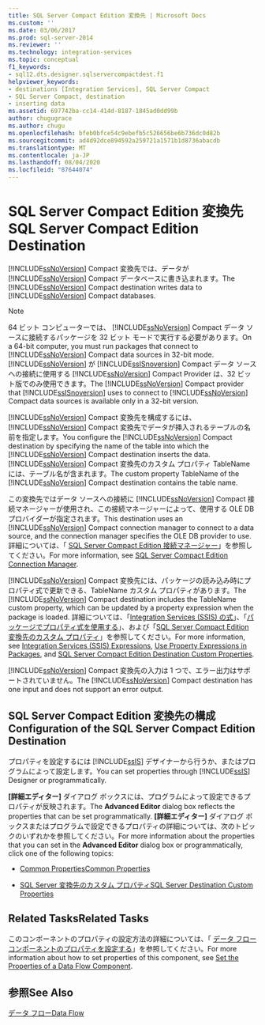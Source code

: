 ```yaml
---
title: SQL Server Compact Edition 変換先 | Microsoft Docs
ms.custom: ''
ms.date: 03/06/2017
ms.prod: sql-server-2014
ms.reviewer: ''
ms.technology: integration-services
ms.topic: conceptual
f1_keywords:
- sql12.dts.designer.sqlservercompactdest.f1
helpviewer_keywords:
- destinations [Integration Services], SQL Server Compact
- SQL Server Compact, destination
- inserting data
ms.assetid: 697742ba-cc14-414d-8187-1845ad0dd99b
author: chugugrace
ms.author: chugu
ms.openlocfilehash: bfeb0bfce54c9ebefb5c526656be6b736dc0d82b
ms.sourcegitcommit: ad4d92dce894592a259721a1571b1d8736abacdb
ms.translationtype: MT
ms.contentlocale: ja-JP
ms.lasthandoff: 08/04/2020
ms.locfileid: "87644074"
---
```

# <a name="sql-server-compact-edition-destination"></a><span data-ttu-id="65682-102">SQL Server Compact Edition 変換先</span><span class="sxs-lookup"><span data-stu-id="65682-102">SQL Server Compact Edition Destination</span></span>
  <span data-ttu-id="65682-103">[!INCLUDE[ssNoVersion](../../includes/ssnoversion-md.md)] Compact 変換先では、データが [!INCLUDE[ssNoVersion](../../includes/ssnoversion-md.md)] Compact データベースに書き込まれます。</span><span class="sxs-lookup"><span data-stu-id="65682-103">The [!INCLUDE[ssNoVersion](../../includes/ssnoversion-md.md)] Compact destination writes data to [!INCLUDE[ssNoVersion](../../includes/ssnoversion-md.md)] Compact databases.</span></span>  
  
> [!NOTE]  
>  <span data-ttu-id="65682-104">64 ビット コンピューターでは、 [!INCLUDE[ssNoVersion](../../includes/ssnoversion-md.md)] Compact データ ソースに接続するパッケージを 32 ビット モードで実行する必要があります。</span><span class="sxs-lookup"><span data-stu-id="65682-104">On a 64-bit computer, you must run packages that connect to [!INCLUDE[ssNoVersion](../../includes/ssnoversion-md.md)] Compact data sources in 32-bit mode.</span></span> <span data-ttu-id="65682-105">[!INCLUDE[ssNoVersion](../../includes/ssnoversion-md.md)] が [!INCLUDE[ssISnoversion](../../includes/ssisnoversion-md.md)] Compact データ ソースへの接続に使用する [!INCLUDE[ssNoVersion](../../includes/ssnoversion-md.md)] Compact Provider は、32 ビット版でのみ使用できます。</span><span class="sxs-lookup"><span data-stu-id="65682-105">The [!INCLUDE[ssNoVersion](../../includes/ssnoversion-md.md)] Compact provider that [!INCLUDE[ssISnoversion](../../includes/ssisnoversion-md.md)] uses to connect to [!INCLUDE[ssNoVersion](../../includes/ssnoversion-md.md)] Compact data sources is available only in a 32-bit version.</span></span>  
  
 <span data-ttu-id="65682-106">[!INCLUDE[ssNoVersion](../../includes/ssnoversion-md.md)] Compact 変換先を構成するには、 [!INCLUDE[ssNoVersion](../../includes/ssnoversion-md.md)] Compact 変換先でデータが挿入されるテーブルの名前を指定します。</span><span class="sxs-lookup"><span data-stu-id="65682-106">You configure the [!INCLUDE[ssNoVersion](../../includes/ssnoversion-md.md)] Compact destination by specifying the name of the table into which the [!INCLUDE[ssNoVersion](../../includes/ssnoversion-md.md)] Compact destination inserts the data.</span></span> <span data-ttu-id="65682-107">[!INCLUDE[ssNoVersion](../../includes/ssnoversion-md.md)] Compact 変換先のカスタム プロパティ TableName には、テーブル名が含まれます。</span><span class="sxs-lookup"><span data-stu-id="65682-107">The custom property TableName of the [!INCLUDE[ssNoVersion](../../includes/ssnoversion-md.md)] Compact destination contains the table name.</span></span>  
  
 <span data-ttu-id="65682-108">この変換先ではデータ ソースへの接続に [!INCLUDE[ssNoVersion](../../includes/ssnoversion-md.md)] Compact 接続マネージャーが使用され、この接続マネージャーによって、使用する OLE DB プロバイダーが指定されます。</span><span class="sxs-lookup"><span data-stu-id="65682-108">This destination uses an [!INCLUDE[ssNoVersion](../../includes/ssnoversion-md.md)] Compact connection manager to connect to a data source, and the connection manager specifies the OLE DB provider to use.</span></span> <span data-ttu-id="65682-109">詳細については、「 [SQL Server Compact Edition 接続マネージャー](../connection-manager/sql-server-compact-edition-connection-manager.md)」を参照してください。</span><span class="sxs-lookup"><span data-stu-id="65682-109">For more information, see [SQL Server Compact Edition Connection Manager](../connection-manager/sql-server-compact-edition-connection-manager.md).</span></span>  
  
 <span data-ttu-id="65682-110">[!INCLUDE[ssNoVersion](../../includes/ssnoversion-md.md)] Compact 変換先には、パッケージの読み込み時にプロパティ式で更新できる、TableName カスタム プロパティがあります。</span><span class="sxs-lookup"><span data-stu-id="65682-110">The [!INCLUDE[ssNoVersion](../../includes/ssnoversion-md.md)] Compact destination includes the TableName custom property, which can be updated by a property expression when the package is loaded.</span></span> <span data-ttu-id="65682-111">詳細については、「[Integration Services (SSIS) の式](../expressions/integration-services-ssis-expressions.md)」、「[パッケージでプロパティ式を使用する](../expressions/use-property-expressions-in-packages.md)」、および「[SQL Server Compact Edition 変換先のカスタム プロパティ](sql-server-compact-edition-destination-custom-properties.md)」を参照してください。</span><span class="sxs-lookup"><span data-stu-id="65682-111">For more information, see [Integration Services &#40;SSIS&#41; Expressions](../expressions/integration-services-ssis-expressions.md), [Use Property Expressions in Packages](../expressions/use-property-expressions-in-packages.md), and [SQL Server Compact Edition Destination Custom Properties](sql-server-compact-edition-destination-custom-properties.md).</span></span>  
  
 <span data-ttu-id="65682-112">[!INCLUDE[ssNoVersion](../../includes/ssnoversion-md.md)] Compact 変換先の入力は 1 つで、エラー出力はサポートされていません。</span><span class="sxs-lookup"><span data-stu-id="65682-112">The [!INCLUDE[ssNoVersion](../../includes/ssnoversion-md.md)] Compact destination has one input and does not support an error output.</span></span>  
  
## <a name="configuration-of-the-sql-server-compact-edition-destination"></a><span data-ttu-id="65682-113">SQL Server Compact Edition 変換先の構成</span><span class="sxs-lookup"><span data-stu-id="65682-113">Configuration of the SQL Server Compact Edition Destination</span></span>  
 <span data-ttu-id="65682-114">プロパティを設定するには [!INCLUDE[ssIS](../../includes/ssis-md.md)] デザイナーから行うか、またはプログラムによって設定します。</span><span class="sxs-lookup"><span data-stu-id="65682-114">You can set properties through [!INCLUDE[ssIS](../../includes/ssis-md.md)] Designer or programmatically.</span></span>  
  
 <span data-ttu-id="65682-115">**[詳細エディター]** ダイアログ ボックスには、プログラムによって設定できるプロパティが反映されます。</span><span class="sxs-lookup"><span data-stu-id="65682-115">The **Advanced Editor** dialog box reflects the properties that can be set programmatically.</span></span> <span data-ttu-id="65682-116">**[詳細エディター]** ダイアログ ボックスまたはプログラムで設定できるプロパティの詳細については、次のトピックのいずれかを参照してください。</span><span class="sxs-lookup"><span data-stu-id="65682-116">For more information about the properties that you can set in the **Advanced Editor** dialog box or programmatically, click one of the following topics:</span></span>  
  
-   [<span data-ttu-id="65682-117">Common Properties</span><span class="sxs-lookup"><span data-stu-id="65682-117">Common Properties</span></span>](../common-properties.md)  
  
-   [<span data-ttu-id="65682-118">SQL Server 変換先のカスタム プロパティ</span><span class="sxs-lookup"><span data-stu-id="65682-118">SQL Server Destination Custom Properties</span></span>](sql-server-destination-custom-properties.md)  
  
## <a name="related-tasks"></a><span data-ttu-id="65682-119">Related Tasks</span><span class="sxs-lookup"><span data-stu-id="65682-119">Related Tasks</span></span>  
 <span data-ttu-id="65682-120">このコンポーネントのプロパティの設定方法の詳細については、「 [データ フロー コンポーネントのプロパティを設定する](set-the-properties-of-a-data-flow-component.md)」を参照してください。</span><span class="sxs-lookup"><span data-stu-id="65682-120">For more information about how to set properties of this component, see [Set the Properties of a Data Flow Component](set-the-properties-of-a-data-flow-component.md).</span></span>  
  
## <a name="see-also"></a><span data-ttu-id="65682-121">参照</span><span class="sxs-lookup"><span data-stu-id="65682-121">See Also</span></span>  
 [<span data-ttu-id="65682-122">データ フロー</span><span class="sxs-lookup"><span data-stu-id="65682-122">Data Flow</span></span>](data-flow.md)  
  
  
